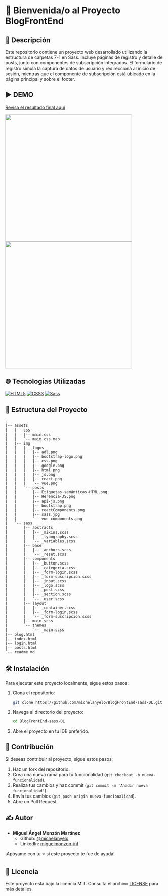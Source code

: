 # 👋 Bienvenida/o al Proyecto BlogFrontEnd

## 📝 Descripción
Este repositorio contiene un proyecto web desarrollado utilizando la estructura de carpetas 7-1 en Sass. Incluye páginas de registro y detalle de posts, junto con componentes de subscripción integrados. El formulario de registro simula la captura de datos de usuario y redirecciona al inicio de sesión, mientras que el componente de subscripción está ubicado en la página principal y sobre el footer.

## ▶️ DEMO

[Revisa el resultado final aquí](https://michelanyelo.github.io/BlogFrontEnd-sass-DL/)

<img src="https://github.com/michelanyelo/BlogFrontEnd-sass-DL/assets/63103992/5e81c36d-7a46-443d-a385-7f1f33d67c80" height="400">
<img src="https://github.com/michelanyelo/BlogFrontEnd-sass-DL/assets/63103992/a3733f8b-61b4-49bb-a9c9-75de7353b1d4" height="400">

## 🌐 Tecnologías Utilizadas

[![HTML5](https://img.shields.io/badge/HTML5-E34F26.svg?logo=html5&logoColor=white)](https://developer.mozilla.org/en-US/docs/Web/Guide/HTML/HTML5)
[![CSS3](https://img.shields.io/badge/CSS3-1572B6.svg?logo=css3&logoColor=white)](https://developer.mozilla.org/en-US/docs/Web/CSS)
[![Sass](https://img.shields.io/badge/Sass-CC6699.svg?logo=sass&logoColor=white)](https://sass-lang.com/)

## 📁 Estructura del Proyecto

```plaintext
.
|-- assets
|   |-- css
|   |   |-- main.css
|   |   `-- main.css.map
|   |-- img
|   |   |-- logos
|   |   |   |-- adl.png
|   |   |   |-- bootstrap-logo.png
|   |   |   |-- css.png
|   |   |   |-- google.png
|   |   |   |-- html.png
|   |   |   |-- js.png
|   |   |   |-- react.png
|   |   |   `-- vue.png
|   |   `-- posts
|   |       |-- Etiquetas-semánticas-HTML.png
|   |       |-- Herencia-JS.png
|   |       |-- api-js.png
|   |       |-- bootstrap.png
|   |       |-- reactComponents.png
|   |       |-- sass.jpg
|   |       `-- vue-components.png
|   `-- sass
|       |-- abstracts
|       |   |-- _mixins.scss
|       |   |-- _typography.scss
|       |   `-- _variables.scss
|       |-- base
|       |   |-- _anchors.scss
|       |   `-- _reset.scss
|       |-- components
|       |   |-- _button.scss
|       |   |-- _categoria.scss
|       |   |-- _form-login.scss
|       |   |-- _form-suscripcion.scss
|       |   |-- _input.scss
|       |   |-- _logo.scss
|       |   |-- _post.scss
|       |   |-- _section.scss
|       |   `-- _user.scss
|       |-- layout
|       |   |-- _container.scss
|       |   |-- _form-login.scss
|       |   `-- _form-suscripcion.scss
|       |-- main.scss
|       `-- themes
|           `-- _main.scss
|-- blog.html
|-- index.html
|-- login.html
|-- posts.html
`-- readme.md
```

## 🛠️ Instalación

Para ejecutar este proyecto localmente, sigue estos pasos:

1. Clona el repositorio:

   ```bash
   git clone https://github.com/michelanyelo/BlogFrontEnd-sass-DL.git

2. Navega al directorio del proyecto:

   ```bash
   cd BlogFrontEnd-sass-DL

3. Abre el proyecto en tu IDE preferido.

## 🤝 Contribución

Si deseas contribuir al proyecto, sigue estos pasos:

1. Haz un fork del repositorio.
2. Crea una nueva rama para tu funcionalidad (`git checkout -b nueva-funcionalidad`).
3. Realiza tus cambios y haz commit (`git commit -m 'Añadir nueva funcionalidad'`).
4. Envía tus cambios (`git push origin nueva-funcionalidad`).
5. Abre un Pull Request.

## ✍️ Autor

- **Miguel Ángel Monzón Martínez**
  - Github: [@michelanyelo](https://github.com/michelanyelo)
  - LinkedIn: [miguelmonzon-inf](https://linkedin.com/in/miguelmonzon-inf)
  
¡Apóyame con tu ⭐️ si este proyecto te fue de ayuda!

## 🧾 Licencia

Este proyecto está bajo la licencia MIT. Consulta el archivo [LICENSE](https://github.com/michelanyelo/BlogFrontEnd-sass-DL/blob/main/LICENSE) para más detalles.
